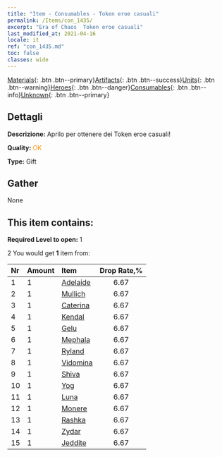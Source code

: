 ```yaml
---
title: "Item - Consumables - Token eroe casuali"
permalink: /Items/con_1435/
excerpt: "Era of Chaos  Token eroe casuali"
last_modified_at: 2021-04-16
locale: it
ref: "con_1435.md"
toc: false
classes: wide
---
```

 [Materials](/it/Items/){: .btn .btn--primary}[Artifacts](/it/Items/Artifacts/){: .btn .btn--success}[Units](/it/Items/Units/){: .btn .btn--warning}[Heroes](/it/Items/Heroes/){: .btn .btn--danger}[Consumables](/it/Items/Consumables/){: .btn .btn--info}[Unknown](/it/Items/Unknown/){: .btn .btn--primary}

## Dettagli
 **Descrizione:** Aprilo per ottenere dei Token eroe casuali!

 **Quality:** <span style="color: #FF8C00">OK</span>

 **Type:** Gift

## Gather

  None

## This item contains:

 **Required Level to open:** 1

 2 You would get **1** item  from:

  | Nr | Amount |     Item    | Drop Rate,% |
  |:---|:-------|:------------|:---------:|
  | 1 | 1 | [Adelaide](/it/Items/her_359/) | 6.67 | 
  | 2 | 1 | [Mullich](/it/Items/her_360/) | 6.67 | 
  | 3 | 1 | [Caterina](/it/Items/her_361/) | 6.67 | 
  | 4 | 1 | [Kendal](/it/Items/her_363/) | 6.67 | 
  | 5 | 1 | [Gelu](/it/Items/her_366/) | 6.67 | 
  | 6 | 1 | [Mephala](/it/Items/her_367/) | 6.67 | 
  | 7 | 1 | [Ryland](/it/Items/her_368/) | 6.67 | 
  | 8 | 1 | [Vidomina](/it/Items/her_372/) | 6.67 | 
  | 9 | 1 | [Shiva](/it/Items/her_376/) | 6.67 | 
  | 10 | 1 | [Yog](/it/Items/her_377/) | 6.67 | 
  | 11 | 1 | [Luna](/it/Items/her_378/) | 6.67 | 
  | 12 | 1 | [Monere](/it/Items/her_379/) | 6.67 | 
  | 13 | 1 | [Rashka](/it/Items/her_384/) | 6.67 | 
  | 14 | 1 | [Zydar](/it/Items/her_385/) | 6.67 | 
  | 15 | 1 | [Jeddite](/it/Items/her_391/) | 6.67 | 
